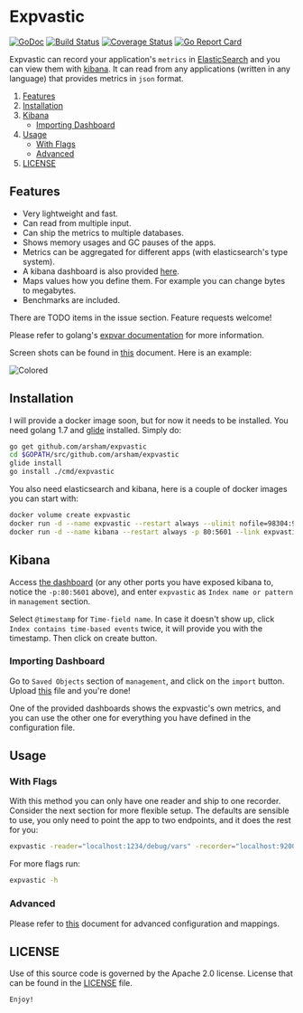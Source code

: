 # Expvastic

[![GoDoc](https://godoc.org/github.com/arsham/expvastic?status.svg)](http://godoc.org/github.com/arsham/expvastic)
[![Build Status](https://travis-ci.org/arsham/expvastic.svg?branch=master)](https://travis-ci.org/arsham/expvastic)
[![Coverage Status](https://coveralls.io/repos/github/arsham/expvastic/badge.svg?branch=master)](https://coveralls.io/github/arsham/expvastic?branch=master)
[![Go Report Card](https://goreportcard.com/badge/github.com/arsham/expvastic)](https://goreportcard.com/report/github.com/arsham/expvastic)

Expvastic can record your application's `metrics` in [ElasticSearch][elasticsearch] and you can view them with [kibana][kibana]. It can read from any applications (written in any language) that provides metrics in `json` format.

1. [Features](#features)
2. [Installation](#installation)
3. [Kibana](#kibana)
    * [Importing Dashboard](#importing-dashboard)
4. [Usage](#usage)
    * [With Flags](#with-flags)
    * [Advanced](#advanced)
5. [LICENSE](#license)

## Features

* Very lightweight and fast.
* Can read from multiple input.
* Can ship the metrics to multiple databases.
* Shows memory usages and GC pauses of the apps.
* Metrics can be aggregated for different apps (with elasticsearch's type system).
* A kibana dashboard is also provided [here](./bin/dashboard.json).
* Maps values how you define them. For example you can change bytes to megabytes.
* Benchmarks are included.

There are TODO items in the issue section. Feature requests welcome!

Please refer to golang's [expvar documentation][expvar] for more information.

Screen shots can be found in [this](./SCREENSHOTS.md) document. Here is an example:

![Colored](http://i.imgur.com/6U2hxlp.png)

## Installation

I will provide a docker image soon, but for now it needs to be installed. You need golang 1.7 and [glide][glide] installed. Simply do:

```bash
go get github.com/arsham/expvastic
cd $GOPATH/src/github.com/arsham/expvastic
glide install
go install ./cmd/expvastic
```

You also need elasticsearch and kibana, here is a couple of docker images you can start with:

```bash
docker volume create expvastic
docker run -d --name expvastic --restart always --ulimit nofile=98304:98304 -v expvastic:/usr/share/elasticsearch/data -e ES_JAVA_OPTS='-Xms10G -Xmx10G' -e "xpack.security.enabled=false" -e "xpack.monitoring.enabled=true" -e "xpack.graph.enabled=true" -e "xpack.watcher.enabled=false" -p 9200:9200 -e "http.cors.enabled=true" -e 'http.cors.allow-origin=*' docker.elastic.co/elasticsearch/elasticsearch:5.4.2
docker run -d --name kibana --restart always -p 80:5601 --link expvastic:elasticsearch docker.elastic.co/kibana/kibana:5.4.2
```

## Kibana

Access [the dashboard](http://localhost) (or any other ports you have exposed kibana to, notice the `-p:80:5601` above), and enter `expvastic` as `Index name or pattern` in `management` section.

Select `@timestamp` for `Time-field name`. In case it doesn't show up, click `Index contains time-based events` twice, it will provide you with the timestamp. Then click on create button.

### Importing Dashboard

Go to `Saved Objects` section of `management`, and click on the `import` button. Upload [this](./bin/dashboard.json) file and you're done!

One of the provided dashboards shows the expvastic's own metrics, and you can use the other one for everything you have defined in the configuration file.

## Usage

### With Flags

With this method you can only have one reader and ship to one recorder. Consider the next section for more flexible setup. The defaults are sensible to use, you only need to point the app to two endpoints, and it does the rest for you:

```bash
expvastic -reader="localhost:1234/debug/vars" -recorder="localhost:9200"
```

For more flags run:
```bash
expvastic -h
```

### Advanced

Please refer to [this](./RECIPES.md) document for advanced configuration and mappings.

## LICENSE

Use of this source code is governed by the Apache 2.0 license. License that can be found in the [LICENSE](./LICENSE) file.

`Enjoy!`


[expvar]: https://golang.org/pkg/expvar/
[glide]: https://github.com/Masterminds/glide
[elasticsearch]: https://github.com/elastic/elasticsearch
[kibana]: https://github.com/elastic/kibana
